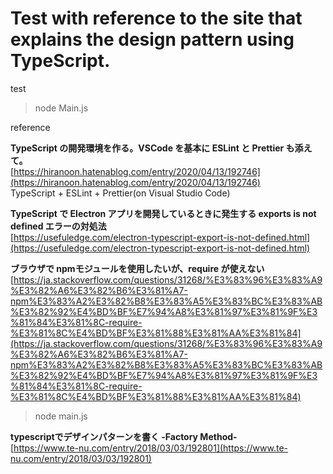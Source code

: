 # Test with reference to the site that explains the design pattern using TypeScript.

test   
>node Main.js  

reference  

**TypeScript の開発環境を作る。VSCode を基本に ESLint と Prettier も添えて。**  
[https://hiranoon.hatenablog.com/entry/2020/04/13/192746](https://hiranoon.hatenablog.com/entry/2020/04/13/192746)  
TypeScript + ESLint + Prettier(on Visual Studio Code)  

**TypeScript で Electron アプリを開発しているときに発生する exports is not defined エラーの対処法**  
[https://usefuledge.com/electron-typescript-export-is-not-defined.html](https://usefuledge.com/electron-typescript-export-is-not-defined.html)  
><script> var exports = {}; </script>

**ブラウザで npmモジュールを使用したいが、require が使えない**  
[https://ja.stackoverflow.com/questions/31268/%E3%83%96%E3%83%A9%E3%82%A6%E3%82%B6%E3%81%A7-npm%E3%83%A2%E3%82%B8%E3%83%A5%E3%83%BC%E3%83%AB%E3%82%92%E4%BD%BF%E7%94%A8%E3%81%97%E3%81%9F%E3%81%84%E3%81%8C-require-%E3%81%8C%E4%BD%BF%E3%81%88%E3%81%AA%E3%81%84](https://ja.stackoverflow.com/questions/31268/%E3%83%96%E3%83%A9%E3%82%A6%E3%82%B6%E3%81%A7-npm%E3%83%A2%E3%82%B8%E3%83%A5%E3%83%BC%E3%83%AB%E3%82%92%E4%BD%BF%E7%94%A8%E3%81%97%E3%81%9F%E3%81%84%E3%81%8C-require-%E3%81%8C%E4%BD%BF%E3%81%88%E3%81%AA%E3%81%84)  
>node main.js

**typescriptでデザインパターンを書く -Factory Method-**  
[https://www.te-nu.com/entry/2018/03/03/192801](https://www.te-nu.com/entry/2018/03/03/192801)  
